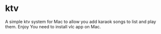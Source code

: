 # ktv
A simple ktv system for Mac to allow you add karaok songs to list and play them. Enjoy
You need to install vlc app on Mac.
